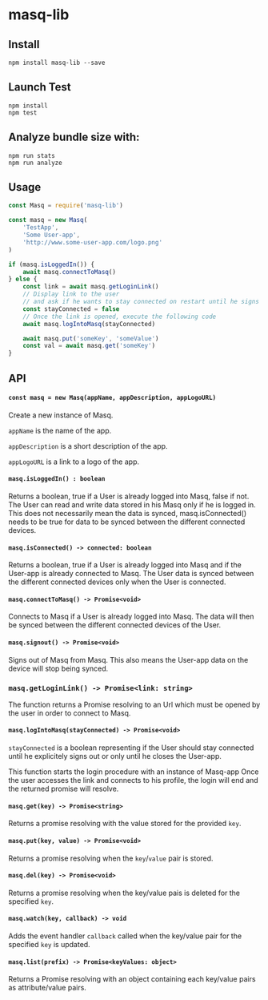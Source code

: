 # masq-lib

## Install
```
npm install masq-lib --save
```

## Launch Test
```
npm install
npm test
```

## Analyze bundle size with:
```
npm run stats
npm run analyze
```


## Usage

``` js
const Masq = require('masq-lib')

const masq = new Masq(
    'TestApp',
    'Some User-app',
    'http://www.some-user-app.com/logo.png'
)

if (masq.isLoggedIn()) {
    await masq.connectToMasq()
} else {
    const link = await masq.getLoginLink()
    // Display link to the user
    // and ask if he wants to stay connected on restart until he signs out
    const stayConnected = false
    // Once the link is opened, execute the following code
    await masq.logIntoMasq(stayConnected)

    await masq.put('someKey', 'someValue')
    const val = await masq.get('someKey')
}
```

## API

#### `const masq = new Masq(appName, appDescription, appLogoURL)`

Create a new instance of Masq.

`appName` is the name of the app.

`appDescription` is a short description of the app.

`appLogoURL` is a link to a logo of the app.


#### `masq.isLoggedIn() : boolean`

Returns a boolean, true if a User is already logged into Masq, false if not.
The User can read and write data stored in his Masq only if he is logged in.
This does not necessarily mean the data is synced, masq.isConnected() needs to be true for data to be synced between the different connected devices.

#### `masq.isConnected() -> connected: boolean`

Returns a boolean, true if a User is already logged into Masq and if the User-app is already connected to Masq.
The User data is synced between the different connected devices only when the User is connected.

#### `masq.connectToMasq() -> Promise<void>`

Connects to Masq if a User is already logged into Masq.
The data will then be synced between the different connected devices of the User.

#### `masq.signout() -> Promise<void>`

Signs out of Masq from Masq.
This also means the User-app data on the device will stop being synced.

### `masq.getLoginLink() -> Promise<link: string>`

The function returns a Promise resolving to an Url which must be opened by the user in order to connect to Masq.

#### `masq.logIntoMasq(stayConnected) -> Promise<void>`

`stayConnected` is a boolean representing if the User should stay connected until he explicitely signs out or only until he closes the User-app.

This function starts the login procedure with an instance of Masq-app
Once the user accesses the link and connects to his profile, the login will end and the returned promise will resolve.

#### `masq.get(key) -> Promise<string>`

Returns a promise resolving with the value stored for the provided `key`.

#### `masq.put(key, value) -> Promise<void>`

Returns a promise resolving when the `key`/`value` pair is stored.

#### `masq.del(key) -> Promise<void>`

Returns a promise resolving when the key/value pais is deleted for the specified `key`.

#### `masq.watch(key, callback) -> void`

Adds the event handler `callback` called when the key/value pair for the specified `key` is updated.

#### `masq.list(prefix) -> Promise<keyValues: object>`

Returns a Promise resolving with an object containing each key/value pairs as attribute/value pairs.
